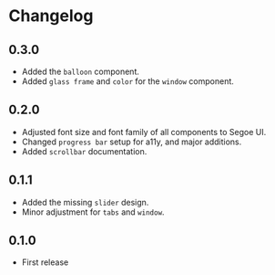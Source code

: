 # Changelog

## 0.3.0

* Added the `balloon` component.
* Added `glass frame` and `color` for the `window` component.

## 0.2.0

* Adjusted font size and font family of all components to Segoe UI.
* Changed `progress bar` setup for a11y, and major additions.
* Added `scrollbar` documentation.

## 0.1.1

* Added the missing `slider` design.
* Minor adjustment for `tabs` and `window`.

## 0.1.0

* First release
